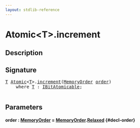 ```yaml
---
layout: stdlib-reference
---
```


# Atomic\<T\>\.increment

## Description





## Signature 

<pre>
<a href="/stdlib-reference/types/Atomic/index#typeparam-T" class="code_type">T</a> <a href="/stdlib-reference/types/Atomic/index" class="code_type">Atomic</a>&lt;<a href="/stdlib-reference/types/Atomic/index#typeparam-T" class="code_type">T</a>&gt;.<a href="/stdlib-reference/types/Atomic/increment">increment</a>(<a href="/stdlib-reference/types/MemoryOrder/index" class="code_type">MemoryOrder</a> <a href="/stdlib-reference/types/Atomic/increment#decl-order" class="code_param">order</a>)
    <span class='code_keyword'>where</span> <a href="/stdlib-reference/types/Atomic/index#typeparam-T" class="code_type">T</a> : <a href="/stdlib-reference/interfaces/IBitAtomicable/index" class="code_type">IBitAtomicable</a>;

</pre>

## Parameters

#### order  : [MemoryOrder](/stdlib-reference/types/MemoryOrder/index) = [MemoryOrder](/stdlib-reference/types/MemoryOrder/index)\.[Relaxed](/stdlib-reference/types/MemoryOrder/index#decl-Relaxed) {#decl-order}

